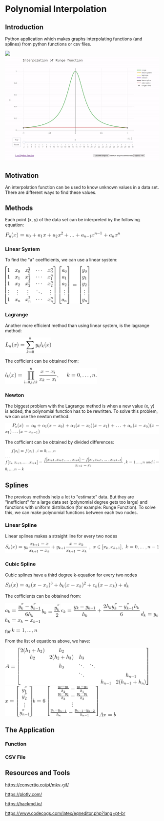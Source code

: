 # Polynomial Interpolation

## Introduction
Python application which makes graphs interpolating functions (and splines) from python functions or csv files.

<img src="./assets/function.gif">

<img src="./assets/csv.gif">

## Motivation
An interpolation function can be used to know unknown values in a data set. There are different ways to find these values.

## Methods
Each point (x, y) of the data set can be interpreted by the following equation:

<img src="./assets/polynomial_equation.png">

### Linear System
To find the "a" coefficients, we can use a linear system:

<img src="./assets/linear_system.png">

### Lagrange

Another more efficient method than using linear system, is the lagrange method:

<img src="./assets/lagrange.png">

The cofficient can be obtained from:

<img src="./assets/lagrange_l.png">

### Newton
The biggest problem with the Lagrange method is when a new value (x, y) is added, the polynomial function has to be rewritten. To solve this problem, we can use the newton method.

<img src="./assets/newton.png">

The cofficient can be obtained by divided differences:

<img src="./assets/newton_f.png">

## Splines

The previous methods help a lot to "estimate" data. But they are "inefficient" for a large data set (polynomial degree gets too large) and functions with uniform distribution (for example: Runge Function). To solve this, we can make polynomial functions between each two nodes.

### Linear Spline

Linear splines makes a straight line for every two nodes

<img src="./assets/linear_spline.png">

### Cubic Spline

Cubic splines have a third degree k-equation for every two nodes

<img src="./assets/cubic_spline.png">

The cofficients can be obtained from:

<img src="./assets/cubic_spline_a.png">

<img src="./assets/cubic_spline_b.png">

<img src="./assets/cubic_spline_c.png">

<img src="./assets/cubic_spline_d.png">

<img src="./assets/cubic_spline_h.png">

for <img src="./assets/cubic_spline_k.png">

From the list of equations above, we have:

<img src="./assets/cubic_spline_A.png">

<img src="./assets/cubic_spline_x.png">

<img src="./assets/cubic_spline_bb.png">

<img src="./assets/Axb.png">

## The Application

### Function

### CSV File

## Resources and Tools

https://convertio.co/pt/mkv-gif/

https://plotly.com/

https://hackmd.io/

https://www.codecogs.com/latex/eqneditor.php?lang=pt-br









